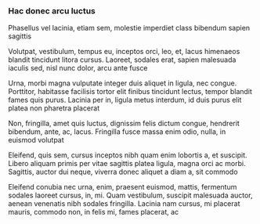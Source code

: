 ### Hac donec arcu luctus

Phasellus vel lacinia, etiam sem, molestie imperdiet class bibendum sapien sagittis

Volutpat, vestibulum, tempus eu, inceptos orci, leo, et, lacus himenaeos blandit tincidunt litora cursus. Laoreet, sodales erat, sapien malesuada iaculis sed, nisl nunc dolor, arcu ante fusce

Urna, morbi magna vulputate integer duis aliquet in ligula, nec congue. Porttitor, habitasse facilisis tortor elit finibus tincidunt lectus, tempor blandit fames quis purus. Lacinia per in, ligula metus interdum, id duis purus elit platea non pharetra placerat

Non, fringilla, amet quis luctus, dignissim felis dictum congue, hendrerit bibendum, ante, ac, lacus. Fringilla fusce massa enim odio, nulla, in euismod volutpat

Eleifend, quis sem, cursus inceptos nibh quam enim lobortis a, et suscipit. Libero aliquam primis per vitae sagittis platea ligula, magna orci ac morbi. Sagittis, auctor dui neque, viverra donec aliquet a diam a, sit commodo

Eleifend conubia nec urna, enim, praesent euismod, mattis, fermentum sodales laoreet cursus, in, mi. Quam vestibulum, suscipit malesuada auctor, aenean venenatis nibh sodales fringilla. Lacinia nam cursus, mi placerat mauris, commodo non, in felis mi, fames placerat, ac


